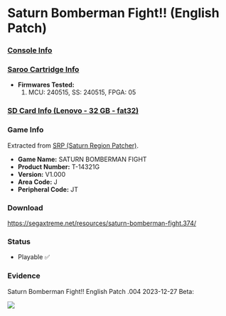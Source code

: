# Saturn Bomberman Fight!! (English Patch)

### [Console Info](../../../../../Info/Consoles/VA13/README.md)

### [Saroo Cartridge Info](../../../../../Info/Cartridges/RetroGameParadiseStore/1.32F/README.md)

- <b>Firmwares Tested:</b>
  1. MCU: 240515, SS: 240515, FPGA: 05

### [SD Card Info (Lenovo - 32 GB - fat32)](../../../../../Info/SdCards/Lenovo/32GB/fat32/README.md)

### Game Info

Extracted from [SRP (Saturn Region Patcher)](https://segaxtreme.net/resources/saturn-region-patcher.81/download).

- <b>Game Name:</b> SATURN BOMBERMAN FIGHT
- <b>Product Number:</b> T-14321G
- <b>Version:</b> V1.000
- <b>Area Code:</b> J
- <b>Peripheral Code:</b> JT

### Download

https://segaxtreme.net/resources/saturn-bomberman-fight.374/

### Status

- Playable :white_check_mark:

### Evidence

Saturn Bomberman Fight!! English Patch .004 2023-12-27 Beta:

[![](https://img.youtube.com/vi/VWRYYr6YWq4/0.jpg)](https://www.youtube.com/watch?v=VWRYYr6YWq4)
